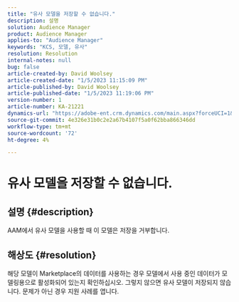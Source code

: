 ```yaml
---
title: "유사 모델을 저장할 수 없습니다."
description: 설명
solution: Audience Manager
product: Audience Manager
applies-to: "Audience Manager"
keywords: "KCS, 모델, 유사"
resolution: Resolution
internal-notes: null
bug: false
article-created-by: David Woolsey
article-created-date: "1/5/2023 11:15:09 PM"
article-published-by: David Woolsey
article-published-date: "1/5/2023 11:19:06 PM"
version-number: 1
article-number: KA-21221
dynamics-url: "https://adobe-ent.crm.dynamics.com/main.aspx?forceUCI=1&pagetype=entityrecord&etn=knowledgearticle&id=702287c6-4e8d-ed11-81ac-6045bd006e5a"
source-git-commit: 4e326e31b0c2e2a67b4107f5a0f62bba866346dd
workflow-type: tm+mt
source-wordcount: '72'
ht-degree: 4%

---
```


# 유사 모델을 저장할 수 없습니다.

## 설명 {#description}

AAM에서 유사 모델을 사용할 때 이 모델은 저장을 거부합니다.

## 해상도 {#resolution}


해당 모델이 Marketplace의 데이터를 사용하는 경우 모델에서 사용 중인 데이터가 모델링용으로 활성화되어 있는지 확인하십시오. 그렇지 않으면 유사 모델이 저장되지 않습니다. 문제가 아닌 경우 지원 사례를 엽니다.
